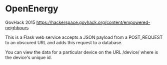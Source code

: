 # OpenEnergy
GovHack 2015 https://hackerspace.govhack.org/content/empowered-neighbours

This is a Flask web service accepts a JSON payload from a POST_REQUEST to an obscured URL and adds this request to a database.

You can view the data for a particular device on the URL /device/<id> where <id> is the device's unique id.
